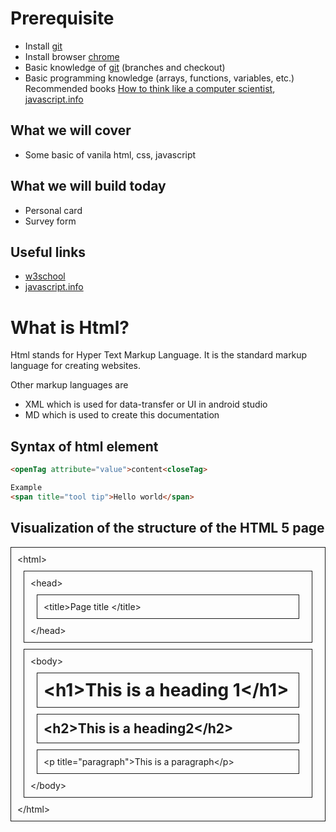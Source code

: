 # Prerequisite
- Install [git](https://git-scm.com/book/en/v2/Getting-Started-Installing-Git)
- Install browser [chrome](https://www.google.com/intl/en_uk/chrome/dr/download/?brand=WHAR&gad_source=1&gclid=CjwKCAjwmaO4BhAhEiwA5p4YL740lfzwMDG4kfitqPF9CtceNiXHTZoE3tKaEumDhDZdxwyCx4_uuRoCJUsQAvD_BwE&gclsrc=aw.ds)
- Basic knowledge of [git](https://git-scm.com/book/en/v2) (branches and checkout)
- Basic programming knowledge (arrays, functions, variables, etc.) Recommended books [How to think like a computer scientist](https://www.amazon.sg/dp/0971677506?ref_=mr_referred_us_sg_sg), [javascript.info](https://javascript.info/)

## What we will cover
- Some basic of vanila html, css, javascript

## What we will build today
- Personal card
- Survey form

## Useful links
- [w3school](https://www.w3schools.com/html/default.asp)
- [javascript.info](https://javascript.info/)

# What is Html?
Html stands for Hyper Text Markup Language. It is the standard markup language for creating websites.

Other markup languages are 
- XML which is used for data-transfer or UI in android studio
- MD which is used to create this documentation

## Syntax of html element
```html
<openTag attribute="value">content<closeTag>

Example
<span title="tool tip">Hello world</span>
```

## Visualization of the structure of the HTML 5 page
<div style="border: 1px solid; padding: 10px;">
    &lt;html&gt;
    <div style="border: 1px solid; padding: 10px; margin: 10px;">
        &lt;head&gt;
        <div style="border: 1px solid; padding: 10px; margin: 10px;">
            &lt;title&gt;Page title &lt;&sol;title&gt;
        </div>
        &lt;&sol;head&gt;
    </div>
    <div style="border: 1px solid; padding: 10px; margin: 10px;">
        &lt;body&gt;
        <h1 style="border: 1px solid; padding: 10px; margin: 10px;">
            &lt;h1&gt;This is a heading 1&lt;&sol;h1&gt;
        </h1>
        <h2 style="border: 1px solid; padding: 10px; margin: 10px;">
            &lt;h2&gt;This is a heading2&lt;&sol;h2&gt;
        </h2>
        <p title="paragraph" style="border: 1px solid; padding: 10px; margin: 10px;">
            &lt;p&nbsp;title&equals;&quot;paragraph&quot;&gt;This is a paragraph&lt;&sol;p&gt;
        </p>
        &lt;&sol;body&gt;
    </div>
    &lt;&sol;html&gt;
</div>
